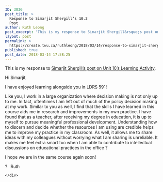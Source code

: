 ```yaml
---
ID: 3836
post_title: >
  Response to Simarjit Shergill’s 10.2
  Post
author: Ruth Leong
post_excerpt: 'This is my response to Simarjit Shergill&rsquo;s post on Unit 10&rsquo;s Learning Activity. Hi Simarjit, I have enjoyed learning alongside you in LDRS 591! Like you, I work in a large organization where decision making is not only up to me. In fact, oftentimes I am left out of much of the policy decision making [&hellip;]'
layout: post
permalink: >
  https://create.twu.ca/ruthleong/2018/03/14/response-to-simarjit-shergills-10-2-post/
published: true
post_date: 2018-03-14 17:58:25
---
```

This is my response to <a href="https://create.twu.ca/icandothis/2018/03/04/ldrs-591-activity-10-1/">Simarjit Shergill&#8217;s post on Unit 10&#8217;s Learning Activity</a>.

Hi Simarjit,

I have enjoyed learning alongside you in LDRS 591!

Like you, I work in a large organization where decision making is not only up to me. In fact, oftentimes I am left out of much of the policy decision making at my work. Similar to you as well, I find that the skills I have learned in this course aids me in research and improvements in my own practice. I have found that as a teacher, after receiving my degree in education, it is up to myself to pursue meaningful professional development. Understanding how to discern and decide whether the resources I am using are credible helps me to improve my practice in my classroom. As well, it allows me to share ideas with my colleagues without worrying what I am sharing is unreliable. It makes me feel extra smart too when I am able to contribute to intellectual discussions on educational practices in the office <img src="https://s.w.org/images/core/emoji/2.4/72x72/1f609.png" alt="?" class="wp-smiley" style="height: 1em; max-height: 1em;" />

I hope we are in the same course again soon!

<img src="https://s.w.org/images/core/emoji/2.4/72x72/1f642.png" alt="?" class="wp-smiley" style="height: 1em; max-height: 1em;" /> Ruth

<div id="themify_builder_content-503" data-postid="503" class="themify_builder_content themify_builder_content-503 themify_builder">

    </div>

<!-- /themify_builder_content -->